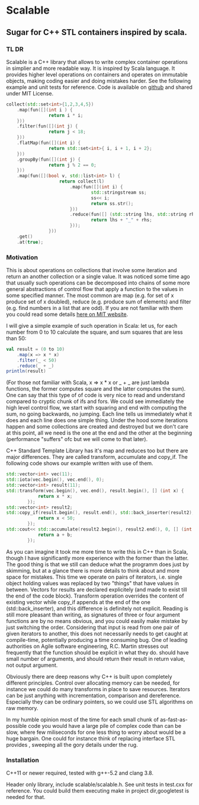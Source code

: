 # Scalable

## Sugar for C++ STL containers inspired by scala.

### TL DR

Scalable is a C++ library that allows to write complex container operations in simplier and more readable way. It is inspired by Scala language. It provides higher level operations on containers and operates on immutable objects, making coding easier and doing mistakes harder. See the following example and unit tests for reference. Code is available on [github](https://github.com/kzawisto/scalable) and shared under MIT License.
```c++
collect(std::set<int>{1,2,3,4,5})
    .map(fun([](int i ) {
                return i * i;
    }))
    .filter(fun([](int j) {
                return j < 18;
    }))
    .flatMap(fun([](int i) {
                return std::set<int>{ i, i + 1, i + 2};
    }))
    .groupBy(fun([](int j) {
                return j % 2 == 0;
    })) 
    .map(fun([](bool v, std::list<int> l) {
                    return collect(l)
                        .map(fun([](int i) {
                                std::stringstream ss; 
                                ss<< i;
                                return ss.str();
                        }))
                        .reduce(fun([] (std::string lhs, std::string rhs){
                                return lhs + "_" + rhs;
                        }));
                }))
    .get()
    .at(true);

```

### Motivation

This is about operations on collections that involve some iteration and return an another collection or a single value. It was noticed some time ago that usually such operations can be decomposed into chains of some more general abstractions of control flow that apply a function to the values in some specified manner. The most common are map (e.g. for set of x produce set of x doubled), reduce (e.g. produce sum of elements)  and filter (e.g. find numbers in a list that are odd). If you are not familiar with them you could read some details [here on MIT website](http://web.mit.edu/6.005/www/fa15/classes/25-map-filter-reduce/).


I will give a simple example of such operation in Scala: let us, for each number from 0 to 10 calculate the square, and sum squares that are less than 50:
```scala
val result = (0 to 10)
    .map(x => x * x)
    .filter(_ < 50)
    .reduce(_ + _)
println(result)
```
(For those not familiar with Scala, x => x * x or _ + _ are just lambda functions, the former computes square and the latter computes the sum). One can say that this type of of code is very nice to read and understand compared to cryptic chunk of ifs and fors. We could see immediately the high level control flow, we start with squaring and end with computing the sum, no going backwards, no jumping. 
Each line tells us immediately what it does and each line does one simple thing. Under the hood some iterations happen and some collections are created and destroyed but we don't care at this point, all we need is the one at the end and the other at the beginning (performance "suffers" ofc but we will come to that later).

C++ Standard Template Library has it's map and reduces too but there are major differences. They are called transform, accumulate and copy_if. The following code shows our example written with use of them.
```c++
std::vector<int> vec(11);
std::iota(vec.begin(), vec.end(), 0); 
std::vector<int> result(11);
std::transform(vec.begin(), vec.end(), result.begin(), [] (int x) {
            return x * x;
        }); 
std::vector<int> result2;
std::copy_if(result.begin(), result.end(), std::back_inserter(result2), [] (int x) {
            return x < 50; 
        }); 
std::cout<< std::accumulate(result2.begin(), result2.end(), 0, [] (int a, int b) {
            return a + b;
        }); 
```
As you can imagine it took me more time to write this in C++ than in Scala, though I have significantly more experience with the former than the latter. The good thing is that we still can deduce what the programm does just by skimming, but at a glance there is more details to think about and more space for mistakes. This time we operate on pairs of iterators, i.e. single object holding values was replaced by two "things" that have values in between. Vectors for results are declared explicitely (and made to exist till the end of the code block). Transform operation overrides the content of existing vector while copy_if appends at the end of the one (std::back_inserter), and this difference is definitely not explicit. Reading is still more pleasant than writing, as signatures of three or four argument functions are by no means obvious, and you could easily make mistake by just switching the order. Considering that input is read from one pair of given iterators to another, this does not necessarily needs to get caught at compile-time, potentially producing a time consuming bug. One of leading authorities on Agile software engineering, R.C. Martin stresses out frequently that the function should be explicit in what they do. should have small number of arguments, and should return their result in return value, not output argument.  

Obviously there are deep reasons why C++ is built upon completely different principles. Control over allocating memory can be needed, for instance we could do many transforms in place to save resources. Iterators can be just anything with incrementation, comparison and dereference. Especially they can be ordinary pointers, so we could use STL algorithms on raw memory. 

In my humble opinion most of the time for each small chunk of as-fast-as-possible code you would have a large pile of complex code than can be slow, where few miliseconds for one less thing to worry about would be a huge bargain. One could for instance think of replacing interface STL provides , sweeping all the gory details under the rug.

### Installation

C++11 or newer required, tested with g++-5.2 and clang 3.8.

Header only library, include scalable/scalable.h. See unit tests in test.cxx for reference. You could build them executing make in project dir,googletest is needed for that.

